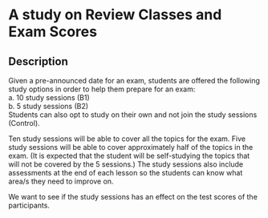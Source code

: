 # A study on Review Classes and Exam Scores

## Description

Given a pre-announced date for an exam, students are offered the following study options in order to help them prepare for an exam:<br>
a. 10 study sessions (B1)<br>
b. 5 study sessions (B2)<br>
Students can also opt to study on their own and not join the study sessions (Control).

Ten study sessions will be able to cover all the topics for the exam. Five study sessions will be able to cover approximately half of the topics in the exam. (It is expected that the student will be self-studying the topics that will not be covered by the 5 sessions.) The study sessions also include assessments at the end of each lesson so the students can know what area/s they need to improve on.

We want to see if the study sessions has an effect on the test scores of the participants. 





